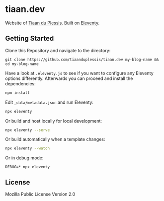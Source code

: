 # tiaan.dev

Website of [Tiaan du Plessis](https://github.com/tiaanduplessis). Built on [Eleventy](https://github.com/11ty/eleventy).

## Getting Started

Clone this Repository and navigate to the directory:

```
git clone https://github.com/tiaanduplessis/tiaan.dev my-blog-name && cd my-blog-name
```

Have a look at `.eleventy.js` to see if you want to configure any Eleventy options differently. Afterwards you can proceed and install the dependencies:

```bash
npm install
```

Edit `_data/metadata.json` and run Eleventy:

```bash
npx eleventy
```

Or build and host locally for local development:

```bash
npx eleventy --serve
```

Or build automatically when a template changes:

```bash
npx eleventy --watch
```

Or in debug mode:
```
DEBUG=* npx eleventy
```

## License

Mozilla Public License Version 2.0

